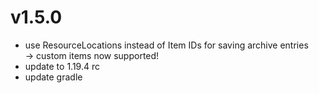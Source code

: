 # v1.5.0
- use ResourceLocations instead of Item IDs for saving archive entries
<br> -> custom items now supported!
- update to 1.19.4 rc
- update gradle